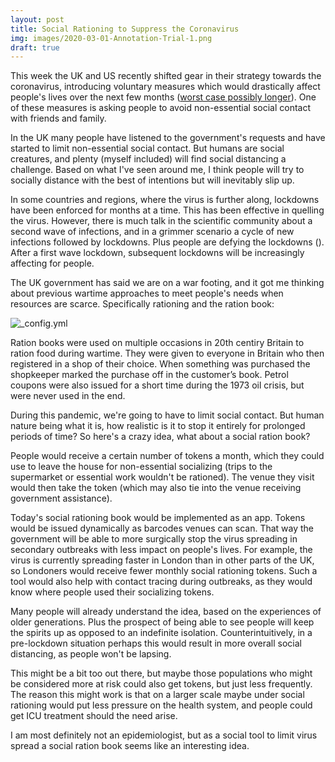 ```yaml
---
layout: post
title: Social Rationing to Suppress the Coronavirus
img: images/2020-03-01-Annotation-Trial-1.png
draft: true
---
```


This week the UK and US recently shifted gear in their strategy towards the coronavirus, 
introducing voluntary measures which would drastically affect people's lives over the next few months ([worst case possibly longer](https://www.imperial.ac.uk/media/imperial-college/medicine/sph/ide/gida-fellowships/Imperial-College-COVID19-NPI-modelling-16-03-2020.pdf)). One of these measures is asking people to avoid non-essential social contact with friends and family.

In the UK many people have listened to the government's requests and have started to limit non-essential social contact. 
But humans are social creatures, and plenty (myself included) will find social distancing a challenge. Based on what
I've seen around me, I think people will try to socially distance with the best of intentions but will inevitably slip up. 

In some countries and regions, where the virus is further along, lockdowns have been enforced for months at a time. 
This has been effective in quelling the virus. However, there is much talk in the scientific community about a second wave 
of infections, and in a grimmer scenario a cycle of new infections followed by lockdowns. Plus people are defying the lockdowns (). After a first wave lockdown, subsequent lockdowns will be increasingly affecting for people. 

The UK government has said we are on a war footing, and it got me thinking about previous wartime approaches to 
meet people's needs when resources are scarce. Specifically rationing and the ration book:

![_config.yml](https://upload.wikimedia.org/wikipedia/commons/c/c1/Sample_UK_Childs_Ration_Book_WW2.jpg)

Ration books were used on multiple occasions in 20th centiry Britain to ration food during wartime. They were given to everyone in Britain who then registered in a shop of their choice.  When something was purchased the shopkeeper marked the purchase off in the customer’s book. Petrol coupons were also issued for a short time during the 1973 oil crisis, but were never used in the end.

During this pandemic, we're going to have to limit social contact. But human nature being what it is, how realistic 
is it to stop it entirely for prolonged periods of time? So here's a crazy idea, what about a social ration book?

People would receive a certain number of tokens a month, which they could use to leave the house for non-essential socializing (trips to the supermarket or essential work wouldn't be rationed). The venue they visit would then take the token (which may also tie into the venue receiving government assistance). 

Today's social rationing book would be implemented as an app. Tokens would be issued dynamically as barcodes venues can scan. That way the government will be able to more surgically stop the virus spreading in secondary outbreaks with less impact on people's lives. For example, the virus is currently spreading faster in London than in other parts of the UK, so Londoners would receive fewer monthly social rationing tokens. Such a tool would also help with contact tracing during outbreaks, as they would know where people used their socializing tokens.

Many people will already understand the idea, based on the experiences of older generations. 
Plus the prospect of being able to see people will keep the spirits up as opposed to an indefinite isolation. Counterintuitively, in a pre-lockdown situation perhaps this would result in more overall social distancing, as people won't be lapsing. 

This might be a bit too out there, but maybe those populations who might be considered more at risk could also get tokens, 
but just less frequently. The reason this might work is that on a larger scale maybe under social rationing would 
put less pressure on the health system, and people could get ICU treatment should the need arise.

I am most definitely not an epidemiologist, but as a social tool to limit virus spread a social ration book seems like an interesting idea.



